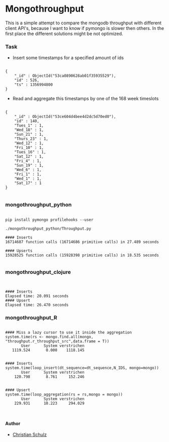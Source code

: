 Mongothroughput
===============

This is a simple attempt to compare the mongodb throughput with different client API's, because
I want to know if pymongo is slower then others. In the first place the different solutions might be not
optimized.


### Task

* Insert some timestamps for a specified amount of ids

```

{
    "_id" : ObjectId("53ca0890628ab01f35935529"),
    "id" : 526,
    "ts" : 1356994800
}

```

* Read and aggregate this timestamps by one of the 168 week timeslots

```

{
    "_id" : ObjectId("53ce604d4bee4d2dc5d70ed0"),
    "id" : 140,
    "Tues_1" : 1,
    "Wed_18" : 1,
    "Sun_21" : 1,
    "Thurs_23" : 1,
    "Wed_12" : 1,
    "Fri_10" : 1,
    "Tues_16" : 1,
    "Sat_12" : 1,
    "Fri_4" : 1,
    "Sun_19" : 1,
    "Wed_6" : 1,
    "Fri_1" : 1,
    "Wed_1" : 1,
    "Sat_17" : 1
}


```



###  mongothroughput_python

```

pip install pymongo profilehooks --user

./mongothroughput_python/Throughput.py

#### Inserts 
16714687 function calls (16714686 primitive calls) in 27.489 seconds

#### Upserts
15928525 function calls (15928398 primitive calls) in 18.535 seconds


```

### mongothroughput_clojure

```


#### Inserts 
Elapsed time: 20.091 seconds
#### Upsert
Elapsed time: 26.470 seconds

```

### mongothroughput_R

```

#### Miss a lazy cursor to use it inside the aggregation
system.time(rs <- mongo.find.all(mongo, "throughput.r_throughput_src",data.frame = T))
       User      System verstrichen 
   1119.524       0.000    1118.145 


#### Inserts 
system.time(loop_insert(dt_sequence=dt_sequence,N_IDS, mongo=mongo))
       User      System verstrichen 
    120.798       8.761     152.246 
   

#### Upsert
system.time(loop_aggregation(rs = rs,mongo = mongo))
       User      System verstrichen 
    229.931      10.223     294.029 



```



#### Author

* [Christian Schulz](https://twitter.com/nnfuzzy) 
